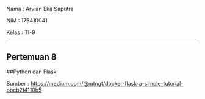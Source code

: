 Nama	: Arvian Eka Saputra

NIM		: 175410041

Kelas	: TI-9
________________________________________
## Pertemuan 8

##Python dan Flask

Sumber : https://medium.com/@mtngt/docker-flask-a-simple-tutorial-bbcb2f4110b5